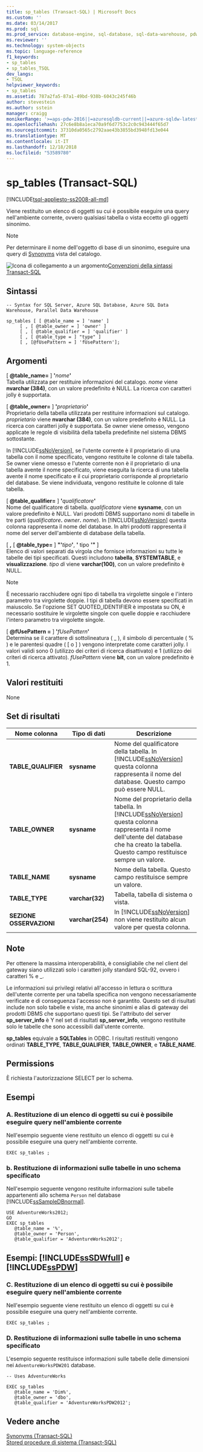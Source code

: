 ```yaml
---
title: sp_tables (Transact-SQL) | Microsoft Docs
ms.custom: ''
ms.date: 03/14/2017
ms.prod: sql
ms.prod_service: database-engine, sql-database, sql-data-warehouse, pdw
ms.reviewer: ''
ms.technology: system-objects
ms.topic: language-reference
f1_keywords:
- sp_tables
- sp_tables_TSQL
dev_langs:
- TSQL
helpviewer_keywords:
- sp_tables
ms.assetid: 787a2fa5-87a1-49bd-938b-6043c245f46b
author: stevestein
ms.author: sstein
manager: craigg
monikerRange: '>=aps-pdw-2016||=azuresqldb-current||=azure-sqldw-latest||>=sql-server-2016||=sqlallproducts-allversions||>=sql-server-linux-2017||=azuresqldb-mi-current'
ms.openlocfilehash: 27c6e8b8a1eca70a9f6d7753c2c0c943444f65d7
ms.sourcegitcommit: 37310da0565c2792aae43b3855bd3948fd13e044
ms.translationtype: MT
ms.contentlocale: it-IT
ms.lasthandoff: 12/18/2018
ms.locfileid: "53589780"
---
```

# <a name="sptables-transact-sql"></a>sp_tables (Transact-SQL)
[!INCLUDE[tsql-appliesto-ss2008-all-md](../../includes/tsql-appliesto-ss2008-all-md.md)]

  Viene restituito un elenco di oggetti su cui è possibile eseguire una query nell'ambiente corrente, ovvero qualsiasi tabella o vista eccetto gli oggetti sinonimo.  
  
> [!NOTE]  
>  Per determinare il nome dell'oggetto di base di un sinonimo, eseguire una query di [Synonyms](../../relational-databases/system-catalog-views/sys-synonyms-transact-sql.md) vista del catalogo.  
  
 ![Icona di collegamento a un argomento](../../database-engine/configure-windows/media/topic-link.gif "Icona di collegamento a un argomento")[Convenzioni della sintassi Transact-SQL](../../t-sql/language-elements/transact-sql-syntax-conventions-transact-sql.md)  
  
## <a name="syntax"></a>Sintassi  
  
```  
-- Syntax for SQL Server, Azure SQL Database, Azure SQL Data Warehouse, Parallel Data Warehouse  
  
sp_tables [ [ @table_name = ] 'name' ]   
     [ , [ @table_owner = ] 'owner' ]   
     [ , [ @table_qualifier = ] 'qualifier' ]   
     [ , [ @table_type = ] "type" ]   
     [ , [@fUsePattern = ] 'fUsePattern'];  
```  
  
## <a name="arguments"></a>Argomenti  
 [  **@table_name=** ] **'**_nome_**'**  
 Tabella utilizzata per restituire informazioni del catalogo. *nome* viene **nvarchar (384)**, con un valore predefinito è NULL. La ricerca con caratteri jolly è supportata.  
  
 [  **@table_owner=** ] **'**_proprietario_**'**  
 Proprietario della tabella utilizzata per restituire informazioni sul catalogo. *proprietario* viene **nvarchar (384)**, con un valore predefinito è NULL. La ricerca con caratteri jolly è supportata. Se owner viene omesso, vengono applicate le regole di visibilità della tabella predefinite nel sistema DBMS sottostante.  
  
 In [!INCLUDE[ssNoVersion](../../includes/ssnoversion-md.md)], se l'utente corrente è il proprietario di una tabella con il nome specificato, vengono restituite le colonne di tale tabella. Se owner viene omesso e l'utente corrente non è il proprietario di una tabella avente il nome specificato, viene eseguita la ricerca di una tabella avente il nome specificato e il cui proprietario corrisponde al proprietario del database. Se viene individuata, vengono restituite le colonne di tale tabella.  
  
 [  **@table_qualifier=** ] **'**_qualificatore_**'**  
 Nome del qualificatore di tabella. *qualificatore* viene **sysname**, con un valore predefinito è NULL. Vari prodotti DBMS supportano nomi di tabelle in tre parti (_qualificatore_**.** _owner_**.** _nome_). In [!INCLUDE[ssNoVersion](../../includes/ssnoversion-md.md)] questa colonna rappresenta il nome del database. In altri prodotti rappresenta il nome del server dell'ambiente di database della tabella.  
  
 [ **,** [  **@table_type=** ] **"'**_tipo_**'**, **'** tipo **'"** ]  
 Elenco di valori separati da virgola che fornisce informazioni su tutte le tabelle dei tipi specificati. Questi includono **tabella**, **SYSTEMTABLE**, e **visualizzazione**. *tipo di* viene **varchar(100)**, con un valore predefinito è NULL.  
  
> [!NOTE]  
>  È necessario racchiudere ogni tipo di tabella tra virgolette singole e l'intero parametro tra virgolette doppie. I tipi di tabella devono essere specificati in maiuscolo. Se l'opzione SET QUOTED_IDENTIFIER è impostata su ON, è necessario sostituire le virgolette singole con quelle doppie e racchiudere l'intero parametro tra virgolette singole.  
  
 [  **@fUsePattern =** ] **'**_fUsePattern_**'**  
 Determina se il carattere di sottolineatura ( _ ), il simbolo di percentuale ( % ) e le parentesi quadre ( [ o ] ) vengono interpretate come caratteri jolly. I valori validi sono 0 (utilizzo dei criteri di ricerca disattivato) e 1 (utilizzo dei criteri di ricerca attivato). *fUsePattern* viene **bit**, con un valore predefinito è 1.  
  
## <a name="return-code-values"></a>Valori restituiti  
 None  
  
## <a name="result-sets"></a>Set di risultati  
  
|Nome colonna|Tipo di dati|Descrizione|  
|-----------------|---------------|-----------------|  
|**TABLE_QUALIFIER**|**sysname**|Nome del qualificatore della tabella. In [!INCLUDE[ssNoVersion](../../includes/ssnoversion-md.md)] questa colonna rappresenta il nome del database. Questo campo può essere NULL.|  
|**TABLE_OWNER**|**sysname**|Nome del proprietario della tabella. In [!INCLUDE[ssNoVersion](../../includes/ssnoversion-md.md)] questa colonna rappresenta il nome dell'utente del database che ha creato la tabella. Questo campo restituisce sempre un valore.|  
|**TABLE_NAME**|**sysname**|Nome della tabella. Questo campo restituisce sempre un valore.|  
|**TABLE_TYPE**|**varchar(32)**|Tabella, tabella di sistema o vista.|  
|**SEZIONE OSSERVAZIONI**|**varchar(254)**|In [!INCLUDE[ssNoVersion](../../includes/ssnoversion-md.md)] non viene restituito alcun valore per questa colonna.|  
  
## <a name="remarks"></a>Note  
 Per ottenere la massima interoperabilità, è consigliabile che nel client del gateway siano utilizzati solo i caratteri jolly standard SQL-92, ovvero i caratteri % e _.  
  
 Le informazioni sui privilegi relativi all'accesso in lettura o scrittura dell'utente corrente per una tabella specifica non vengono necessariamente verificate e di conseguenza l'accesso non è garantito. Questo set di risultati include non solo tabelle e viste, ma anche sinonimi e alias di gateway dei prodotti DBMS che supportano questi tipi. Se l'attributo del server **sp_server_info** è Y nel set di risultati **sp_server_info**, vengono restituite solo le tabelle che sono accessibili dall'utente corrente.  
  
 **sp_tables** equivale a **SQLTables** in ODBC. I risultati restituiti vengono ordinati **TABLE_TYPE**, **TABLE_QUALIFIER**, **TABLE_OWNER**, e **TABLE_NAME**.  
  
## <a name="permissions"></a>Permissions  
 È richiesta l'autorizzazione SELECT per lo schema.  
  
## <a name="examples"></a>Esempi  
  
### <a name="a-returning-a-list-of-objects-that-can-be-queried-in-the-current-environment"></a>A. Restituzione di un elenco di oggetti su cui è possibile eseguire query nell'ambiente corrente  
 Nell'esempio seguente viene restituito un elenco di oggetti su cui è possibile eseguire una query nell'ambiente corrente.  
  
```  
EXEC sp_tables ;  
```  
  
### <a name="b-returning-information-about-the-tables-in-a-specified-schema"></a>b. Restituzione di informazioni sulle tabelle in uno schema specificato  
 Nell'esempio seguente vengono restituite informazioni sulle tabelle appartenenti allo schema `Person` nel database [!INCLUDE[ssSampleDBnormal](../../includes/sssampledbnormal-md.md)].  
  
```  
USE AdventureWorks2012;  
GO  
EXEC sp_tables   
   @table_name = '%',  
   @table_owner = 'Person',  
   @table_qualifier = 'AdventureWorks2012';  
```  
  
## <a name="examples-includesssdwfullincludessssdwfull-mdmd-and-includesspdwincludessspdw-mdmd"></a>Esempi: [!INCLUDE[ssSDWfull](../../includes/sssdwfull-md.md)] e [!INCLUDE[ssPDW](../../includes/sspdw-md.md)]  
  
### <a name="c-returning-a-list-of-objects-that-can-be-queried-in-the-current-environment"></a>C. Restituzione di un elenco di oggetti su cui è possibile eseguire query nell'ambiente corrente  
 Nell'esempio seguente viene restituito un elenco di oggetti su cui è possibile eseguire una query nell'ambiente corrente.  
  
```  
EXEC sp_tables ;  
```  
  
### <a name="d-returning-information-about-the-tables-in-a-specified-schema"></a>D. Restituzione di informazioni sulle tabelle in uno schema specificato  
 L'esempio seguente restituisce informazioni sulle tabelle delle dimensioni nei `AdventureWorksPDW201` database.  
  
```  
-- Uses AdventureWorks  
  
EXEC sp_tables   
   @table_name = 'Dim%',  
   @table_owner = 'dbo',  
   @table_qualifier = 'AdventureWorksPDW2012';  
```  
  
## <a name="see-also"></a>Vedere anche  
 [Synonyms &#40;Transact-SQL&#41;](../../relational-databases/system-catalog-views/sys-synonyms-transact-sql.md)   
 [Stored procedure di sistema &#40;Transact-SQL&#41;](../../relational-databases/system-stored-procedures/system-stored-procedures-transact-sql.md)  
  
  

